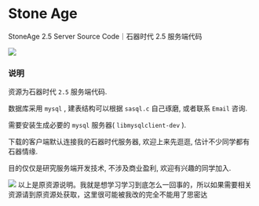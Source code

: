 # Stone Age
StoneAge 2.5 Server Source Code｜石器时代 2.5 服务端代码

![](https://ss2.baidu.com/6ONYsjip0QIZ8tyhnq/it/u=2467008736,3346972993&fm=58&s=47C4FD0E689A4FE34E96C26F0300A06F)


### 说明
资源为石器时代 `2.5` 服务端代码.

数据库采用 `mysql` , 建表结构可以根据 `sasql.c` 自己琢磨, 或者联系 `Email` 咨询.

需要安装生成必要的 `mysql` 服务器( `libmysqlclient-dev` ).

下载的客户端默认连接我的石器时代服务器, 欢迎上来先逛逛, 估计不少同学都有石器情缘.  

目的仅仅是研究服务端开发技术, 不涉及商业盈利, 欢迎有兴趣的同学加入.

![](http://img1.mydrivers.com/img/20160205/s_6b4d567fd95941759db8dc2b884c1975.jpg)
以上是原资源说明。我就是想学习学习到底怎么一回事的，所以如果需要相关资源请到原资源处获取，这里很可能被我改的完全不能用了思密达
